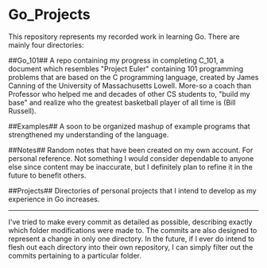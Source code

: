 Go_Projects
===========

This repository represents my recorded work in learning Go. There are mainly four directories:

     
##Go_101##
A repo containing my progress in completing C_101, a document which resembles "Project Euler" containing 101 programming problems that are based on the C programming language, created by James Canning of the University of Massachusetts Lowell. More-so a coach than Professor who helped me and decades of other CS students to, "build my base" and realize who the greatest basketball player of all time is (Bill Russell). 


##Examples##
A soon to be organized mashup of example programs that strengthened my understanding of the language. 


##Notes##
Random notes that have been created on my own account. For personal reference. Not something I would consider dependable to anyone else since content may be inaccurate, but I definitely plan to refine it in the future to benefit others.


##Projects##
Directories of personal projects that I intend to develop as my experience in Go increases. 


----


I've tried to make every commit as detailed as possible, describing exactly which folder modifications were made to. The commits are also designed to represent a change in only one directory. In the future, if I ever do intend to flesh out each directory into their own repository, I can simply filter out the commits pertaining to a particular folder. 